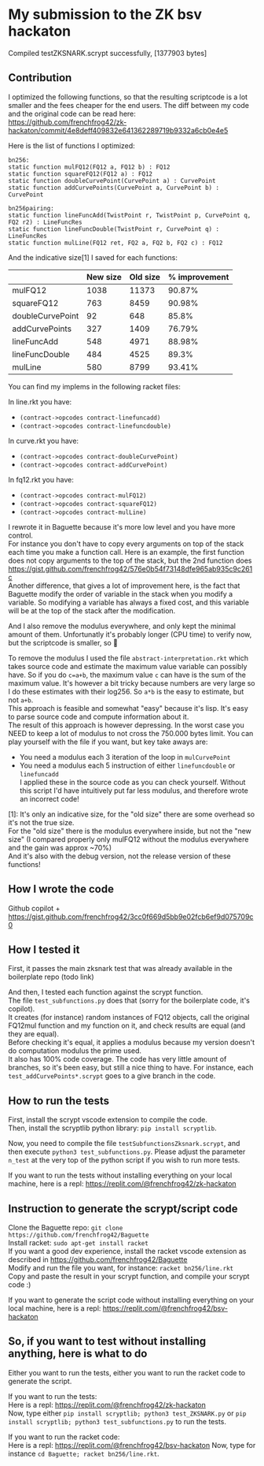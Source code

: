 # My submission to the ZK bsv hackaton

Compiled testZKSNARK.scrypt successfully, [1377903 bytes]

## Contribution

I optimized the following functions, so that the resulting scriptcode is a lot smaller and the fees cheaper for the end users. The diff between my code and the original code can be read here: https://github.com/frenchfrog42/zk-hackaton/commit/4e8deff409832e641362289719b9332a6cb0e4e5

Here is the list of functions I optimized:

```
bn256:
static function mulFQ12(FQ12 a, FQ12 b) : FQ12
static function squareFQ12(FQ12 a) : FQ12
static function doubleCurvePoint(CurvePoint a) : CurvePoint
static function addCurvePoints(CurvePoint a, CurvePoint b) : CurvePoint

bn256pairing:
static function lineFuncAdd(TwistPoint r, TwistPoint p, CurvePoint q, FQ2 r2) : LineFuncRes
static function lineFuncDouble(TwistPoint r, CurvePoint q) : LineFuncRes
static function mulLine(FQ12 ret, FQ2 a, FQ2 b, FQ2 c) : FQ12
```

And the indicative size[1] I saved for each functions:

|                  | New size | Old size | % improvement |
|------------------|----------|----------|---------------|
| mulFQ12          | 1038     | 11373    | 90.87%        |
| squareFQ12       | 763      | 8459     | 90.98%        |
| doubleCurvePoint | 92       | 648      | 85.8%         |
| addCurvePoints   | 327      | 1409     | 76.79%        |
| lineFuncAdd      | 548      | 4971     | 88.98%        |
| lineFuncDouble   | 484      | 4525     | 89.3%         |
| mulLine          | 580      | 8799     | 93.41%        |

You can find my implems in the following racket files:

In line.rkt you have:
+ `(contract->opcodes contract-linefuncadd)`
+ `(contract->opcodes contract-linefuncdouble)`

In curve.rkt you have:
+ `(contract->opcodes contract-doubleCurvePoint)`
+ `(contract->opcodes contract-addCurvePoint)`

In fq12.rkt you have:
+ `(contract->opcodes contract-mulFQ12)`
+ `(contract->opcodes contract-squareFQ12)`
+ `(contract->opcodes contract-mulLine)`


I rewrote it in Baguette because it's more low level and you have more control.  
For instance you don't have to copy every arguments on top of the stack each time you make a function call. Here is an example, the first function does not copy arguments to the top of the stack, but the 2nd function does https://gist.github.com/frenchfrog42/576e0b54f73148dfe965ab935c9c261c  
Another difference, that gives a lot of improvement here, is the fact that Baguette modify the order of variable in the stack when you modify a variable. So modifying a variable has always a fixed cost, and this variable will be at the top of the stack after the modification.

And I also remove the modulus everywhere, and only kept the minimal amount of them. Unfortunatly it's probably longer (CPU time) to verify now, but the scriptcode is smaller, so 🤷

To remove the modulus I used the file `abstract-interpretation.rkt` which takes source code and estimate the maximum value variable can possibly have. So if you do `c=a+b`, the maximum value `c` can have is the sum of the maximum value. It's however a bit tricky because numbers are very large so I do these estimates with their log256. So `a*b` is the easy to estimate, but not `a+b`.  
This approach is feasible and somewhat "easy" because it's lisp. It's easy to parse source code and compute information about it.  
The result of this approach is however depressing. In the worst case you NEED to keep a lot of modulus to not cross the 750.000 bytes limit. You can play yourself with the file if you want, but key take aways are:
+ You need a modulus each 3 iteration of the loop in `mulCurvePoint`
+ You need a modulus each 5 instruction of either `linefuncdouble` or `linefuncadd`  
I applied these in the source code as you can check yourself. Without this script I'd have intuitively put far less modulus, and therefore wrote an incorrect code!

[1]: It's only an indicative size, for the "old size" there are some overhead so it's not the true size.  
For the "old size" there is the modulus everywhere inside, but not the "new size" (I compared properly only mulFQ12 without the modulus everywhere and the gain was approx ~70%)  
And it's also with the debug version, not the release version of these functions!

## How I wrote the code

Github copilot + https://gist.github.com/frenchfrog42/3cc0f669d5bb9e02fcb6ef9d075709c0

## How I tested it

First, it passes the main zksnark test that was already available in the boilerplate repo (todo link)

And then, I tested each function against the scrypt function.  
The file `test_subfunctions.py` does that (sorry for the boilerplate code, it's copilot).  
It creates (for instance) random instances of FQ12 objects, call the original FQ12mul function and my function on it, and check results are equal (and they are equal).  
Before checking it's equal, it applies a modulus because my version doesn't do computation modulus the prime used.  
It also has 100% code coverage. The code has very little amount of branches, so it's been easy, but still a nice thing to have. For instance, each `test_addCurvePoints*.scrypt` goes to a give branch in the code.

## How to run the tests

First, install the scrypt vscode extension to compile the code.  
Then, install the scryptlib python library: `pip install scryptlib`.

Now, you need to compile the file `testSubfunctionsZksnark.scrypt`, and then execute `python3 test_subfunctions.py`. Please adjust the parameter `n_test` at the very top of the python script if you wish to run more tests.

If you want to run the tests without installing everything on your local machine, here is a repl: https://replit.com/@frenchfrog42/zk-hackaton  

## Instruction to generate the scrypt/script code

Clone the Baguette repo: `git clone https://github.com/frenchfrog42/Baguette`  
Install racket: `sudo apt-get install racket`  
If you want a good dev experience, install the racket vscode extension as described in https://github.com/frenchfrog42/Baguette  
Modify and run the file you want, for instance: `racket bn256/line.rkt`  
Copy and paste the result in your scrypt function, and compile your scrypt code :)

If you want to generate the script code without installing everything on your local machine, here is a repl: https://replit.com/@frenchfrog42/bsv-hackaton

## So, if you want to test without installing anything, here is what to do

Either you want to run the tests, either you want to run the racket code to generate the script.

If you want to run the tests:  
Here is a repl: https://replit.com/@frenchfrog42/zk-hackaton  
Now, type either `pip install scryptlib; python3 test_ZKSNARK.py` or `pip install scryptlib; python3 test_subfunctions.py` to run the tests.

If you want to run the racket code:  
Here is a repl: https://replit.com/@frenchfrog42/bsv-hackaton
Now, type for instance `cd Baguette; racket bn256/line.rkt`.
